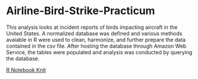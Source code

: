 # Airline-Bird-Strike-Practicum
This analysis looks at incident reports of birds impacting aircraft in the United States. A normalized database was defined and various methods avaiable in R were used to clean, 
harmonize, and further prepare the data contained in the csv file. After hosting the database through Amazon Web Service, the tables were populated and analysis was conducted by querying the 
database.

[R Notebook Knit](/practicumv2.nb.pdf)
